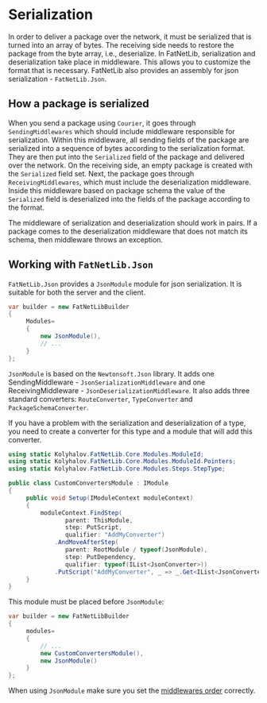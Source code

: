 ﻿# Serialization

In order to deliver a package over the network, it must be serialized that is turned into an array of bytes.
The receiving side needs to restore the package from the byte array, i.e., deserialize.
In FatNetLib, serialization and deserialization take place in middleware.
This allows you to customize the format that is necessary.
FatNetLib also provides an assembly for json serialization - `FatNetLib.Json`.

## How a package is serialized

When you send a package using `Courier`, it goes through `SendingMiddlewares` which should include middleware responsible
for serialization. Within this middleware, all sending fields of the package are serialized into a sequence of bytes
according to the serialization format. They are then put into the `Serialized` field of the package and delivered over
the network. On the receiving side, an empty package is created with the `Serialized` field set. Next, the package goes
through `ReceivingMiddlewares`, which must include the deserialization middleware. Inside this middleware based on
package schema the value of the `Serialized` field is deserialized into the fields of the package according to the
format.

The middleware of serialization and deserialization should work in pairs.
If a package comes to the deserialization middleware that does not match its schema, 
then middleware throws an exception.

## Working with `FatNetLib.Json`

`FatNetLib.Json` provides a `JsonModule` module for json serialization. It is suitable for both the server and the
client.

```c#
var builder = new FatNetLibBuilder
{
     Modules=
     {
         new JsonModule(),
         // ...
     }
};
```

`JsonModule` is based on the `Newtonsoft.Json` library. It adds one SendingMiddleware - `JsonSerializationMiddleware`
and one ReceivingMiddleware - `JsonDeserializationMiddleware`. It also adds three standard
converters: `RouteConverter`, `TypeConverter` and `PackageSchemaConverter`.

If you have a problem with the serialization and deserialization of a type, you need to create a converter for this type
and a module that will add this converter.

```c#
using static Kolyhalov.FatNetLib.Core.Modules.ModuleId;
using static Kolyhalov.FatNetLib.Core.Modules.ModuleId.Pointers;
using static Kolyhalov.FatNetLib.Core.Modules.Steps.StepType;

public class CustomConvertersModule : IModule
{
     public void Setup(IModuleContext moduleContext)
     {
         moduleContext.FindStep(
                parent: ThisModule,
                step: PutScript,
                qualifier: "AddMyConverter")
             .AndMoveAfterStep(
                parent: RootModule / typeof(JsonModule),
                step: PutDependency,
                qualifier: typeof(IList<JsonConverter>))
             .PutScript("AddMyConverter", _ => _.Get<IList<JsonConverter>>().Add(new MyConverter()));
     }
}
```

This module must be placed before `JsonModule`:

```c#
var builder = new FatNetLibBuilder
{
     modules=
     {
         // ...
         new CustomConvertersModule(),
         new JsonModule()
     }
};
```

When using `JsonModule` make sure you set the [middlewares order](6-middlewares.md) correctly.